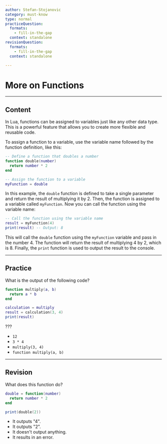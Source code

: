 ```yaml
---
author: Stefan-Stojanovic
category: must-know
type: normal
practiceQuestion:
  formats:
    - fill-in-the-gap
  context: standalone
revisionQuestion:
  formats:
    - fill-in-the-gap
  context: standalone

---
```


# More on Functions 

---
## Content

In Lua, functions can be assigned to variables just like any other data type. This is a powerful feature that allows you to create more flexible and reusable code.

To assign a function to a variable, use the variable name followed by the function definition, like this:
```lua
-- Define a function that doubles a number
function double(number)
  return number * 2
end

-- Assign the function to a variable
myFunction = double
```

In this example, the `double` function is defined to take a single parameter and return the result of multiplying it by 2. Then, the function is assigned to a variable called `myFunction`. Now you can call the function using the variable name:
```lua
-- Call the function using the variable name
result = myFunction(4)
print(result) -- Output: 8
```

This will call the `double` function using the `myFunction` variable and pass in the number 4. The function will return the result of multiplying 4 by 2, which is 8. Finally, the `print` function is used to output the result to the console.

---
## Practice

What is the output of the following code?

```lua
function multiply(a, b)
  return a * b
end

calculation = multiply
result = calculation(3, 4)
print(result)
```

???

- `12`
- `3 * 4`
- `multiply(3, 4)`
- `function multiply(a, b)`


---
## Revision

What does this function do?

```lua
double = function(number)
  return number * 2
end

print(double(2))
```

- It outputs "4".
- It outputs "2".
- It doesn't output anything.
- It results in an error.